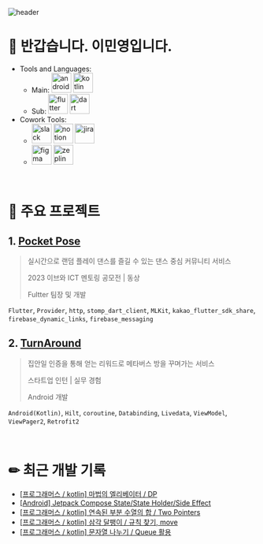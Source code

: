![header](https://capsule-render.vercel.app/api?type=venom&color=auto&height=300&section=header&text=MinYoung%20Lee&fontSize=90&animation=fadeIn)

# 👋 반갑습니다. 이민영입니다.
  - Tools and Languages:
    - Main: <img src="https://developer.android.com/static/images/brand/android-head_3D.png" alt="android" height="40"/> <img src="https://www.vectorlogo.zone/logos/kotlinlang/kotlinlang-icon.svg" alt="kotlin" width="40" height="40"/>
    - Sub: <img src="https://www.vectorlogo.zone/logos/flutterio/flutterio-icon.svg" alt="flutter" width="40" height="40"/> <img src="https://www.vectorlogo.zone/logos/dartlang/dartlang-icon.svg" alt="dart" width="40" height="40"/> 
  - Cowork Tools:
    - <img src="https://cdn4.iconfinder.com/data/icons/logos-and-brands/512/306_Slack_logo-512.png" alt="slack" height="40"/> <img src="https://upload.wikimedia.org/wikipedia/commons/thumb/e/e9/Notion-logo.svg/2048px-Notion-logo.svg.png" alt="notion" height="40"/> <img src="https://cdn-icons-png.flaticon.com/512/5968/5968875.png" alt="jira" height="40"/>
    - <img src="https://upload.wikimedia.org/wikipedia/commons/thumb/3/33/Figma-logo.svg/1365px-Figma-logo.svg.png" alt="figma" height="40"> <img src="https://uxwing.com/wp-content/themes/uxwing/download/brands-and-social-media/zeplin-icon.png" alt="zeplin" height="40">

<br>

# 🌟 주요 프로젝트
## 1. [Pocket Pose](https://github.com/minWachya/hatch-flutter-app-2023)
> 실시간으로 랜덤 플레이 댄스를 즐길 수 있는 댄스 중심 커뮤니티 서비스
> 
> 2023 이브와 ICT 멘토링 공모전 | 동상
>
> Fultter 팀장 및 개발

`Flutter`, `Provider`, `http`, `stomp_dart_client`, `MLKit`, `kakao_flutter_sdk_share`, `firebase_dynamic_links`,  `firebase_messaging`

## 2. [TurnAround](https://github.com/Toursix206/turnaround-aos)
> 집안일 인증을 통해 얻는 리워드로 메타버스 방을 꾸며가는 서비스
>
> 스타트업 인턴 | 실무 경험
>
> Android 개발

`Android(Kotlin)`, `Hilt`, `coroutine`, `Databinding`, `Livedata`, `ViewModel`, `ViewPager2`, `Retrofit2`

<br>

# ✏ 최근 개발 기록
<!-- BLOG-POST-LIST:START -->
- [[프로그래머스 / kotlin] 마법의 엘리베이터 / DP](https://min-wachya.tistory.com/284)
- [[Android] Jetpack Compose State/State Holder/Side Effect](https://min-wachya.tistory.com/283)
- [[프로그래머스 / kotlin] 연속된 부분 수열의 합 / Two Pointers](https://min-wachya.tistory.com/282)
- [[프로그래머스 / kotlin] 삼각 달팽이 / 규칙 찾기, move](https://min-wachya.tistory.com/281)
- [[프로그래머스 / kotlin] 문자열 나누기 / Queue 활용](https://min-wachya.tistory.com/280)
<!-- BLOG-POST-LIST:END -->

